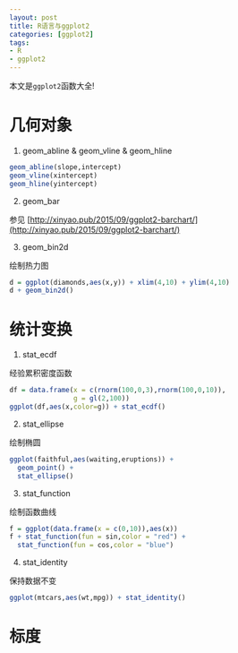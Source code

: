 ```yaml
---
layout: post
title: R语言与ggplot2
categories: [ggplot2]
tags:
- R
- ggplot2
---
```


本文是`ggplot2`函数大全!

# 几何对象

1. geom_abline & geom_vline & geom_hline

```r
geom_abline(slope,intercept)
geom_vline(xintercept)
geom_hline(yintercept)
```

2. geom_bar

参见 [http://xinyao.pub/2015/09/ggplot2-barchart/](http://xinyao.pub/2015/09/ggplot2-barchart/)

3. geom_bin2d

绘制热力图

```r
d = ggplot(diamonds,aes(x,y)) + xlim(4,10) + ylim(4,10)
d + geom_bin2d()
```


# 统计变换

1. stat_ecdf

经验累积密度函数

```r
df = data.frame(x = c(rnorm(100,0,3),rnorm(100,0,10)),
                g = gl(2,100))
ggplot(df,aes(x,color=g)) + stat_ecdf()
```

2. stat_ellipse

绘制椭圆

```r
ggplot(faithful,aes(waiting,eruptions)) +
  geom_point() +
  stat_ellipse()
```

3. stat_function

绘制函数曲线

```r
f = ggplot(data.frame(x = c(0,10)),aes(x))
f + stat_function(fun = sin,color = "red") +
  stat_function(fun = cos,color = "blue")
```

4. stat_identity

保持数据不变

```r
ggplot(mtcars,aes(wt,mpg)) + stat_identity()
```


# 标度
